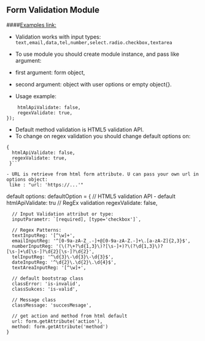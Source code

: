 ## Form Validation Module

####[Examples link:](https://lukreaver.github.io/Js-Projects/SurveyForm/index.html)

- Validation works with input types:
`text,email,data,tel,number,select.radio.checkbox,textarea`

- To use module you should create module instance, and pass like argument:
 - first argument: form object,
 - second argument: object with user options or empty object{}. 

- Usage example:
``` const valObj = new Valid($form,{
    htmlApiValidate: false, 
    regexValidate: true,
});
```
- Default method validation is HTML5 validation API.
 - To change on regex validation you should change default options on:
  ``` 
  {
    htmlApiValidate: false, 
    regexValidate: true,
   }```

- URL is retrieve from html form attribute. U can pass your own url in options object:
   like : "url: 'https://...'"
```
default options:
    defaultOption = {
       // HTML5 validation API - default
       htmlApiValidate: tru
       // RegEx validation 
       regexValidate: false,

      // Input Validation attribut or type:
      inputParametr: `[required], [type='checkbox']`,

      // Regex Patterns:
      textInputReg: '[^\w]+',
      emailInputReg: '^[0-9a-zA-Z_.-]+@[0-9a-zA-Z.-]+\.[a-zA-Z]{2,3}$',
      numberInputReg: '(\(?\+?\d{1,3}\)?[\s-]+)?\(?\d{1,3}\)?[\s-]+\d[\s-]?\d{2}[\s-]?\d{2}',
      telInputReg: '^\d{3}\-\d{3}\-\d{3}$',
      dateInputReg: '^\d{2}\.\d{2}\.\d{4}$',
      textAreaInputReg: '[^\w]+',

      // default bootstrap class
      classError: 'is-invalid',
      classSukces: 'is-valid',

      // Message class
      classMessage: 'succesMesage',           

      // get action and method from html default
      url: form.getAttribute('action'),
      method: form.getAttribute('method')
    }
 ```
